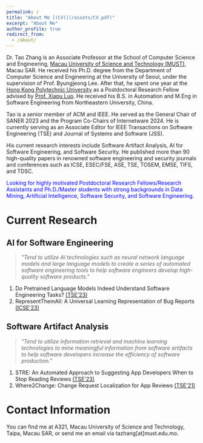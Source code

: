 ```yaml
---
permalink: /
title: "About Me [(CV)](/assets/CV.pdf)"
excerpt: "About Me"
author_profile: true
redirect_from: 
  - /about/
---
```


Dr. Tao Zhang is an Associate Professor at the School of Computer Science and Engineering, [Macau University of Science and Technology (MUST)](https://www.must.edu.mo/en), Macau SAR. He received his Ph.D. degree from the Department of Computer Science and Engineering at the University of Seoul, under the supervision of Prof. Byungjeong Lee. After that, he spent one year at the [Hong Kong Polytechnic University](https://www.polyu.edu.hk/en/) as a Postdoctoral Research Fellow advised by [Prof. Xiapu Luo](https://www4.comp.polyu.edu.hk/~csxluo/). He received his B.S. in Automation and M.Eng in Software Engineering from Northeastern University, China.

Tao is a senior member of ACM and IEEE. He served as the General Chair of SANER 2023 and the Program Co-Chairs of Internetware 2024. He is currently serving as an Associate Editor for IEEE Transactions on Software Engineering (TSE) and Journal of Systems and Software (JSS).

His current research interests include Software Artifact Analysis, AI for Software Engineering, and Software Security. He published more than 90 high-quality papers in renowned software engineering and security journals and conferences such as ICSE, ESEC/FSE, ASE, TSE, TOSEM, EMSE, TIFS, and TDSC.

<font color=blue>Looking for highly motivated Postdoctoral Research Fellows/Research Assistants and Ph.D./Master students with strong backgrounds in Data Mining, Artificial Intelligence, Software Security, and Software Engineering.</font><br> 


Current Research
======

AI for Software Engineering
------
> *"Tend to utilize AI technologies such as neural network language models and large language models to create a series of automated software engineering tools to help software engineers develop high-quality software products."*

1. Do Pretrained Language Models Indeed Understand Software Engineering Tasks? [(TSE'23)](/assets/TSE_2023e.pdf)
2. RepresentThemAll: A Universal Learning Representation of Bug Reports [(ICSE'23)](/assets/ICSE_2023.pdf) 

Software Artifact Analysis
------
> *"Tend to utilize information retrieval and machine learning technologies to mine meaningful information from software artifacts to help software developers increase the efficiency of software production."*

1. STRE: An Automated Approach to Suggesting App Developers When to Stop Reading Reviews [(TSE'23)](/assets/TSE_2023d.pdf)
2. Where2Change: Change Request Localization for App Reviews [(TSE'21)](/assets/TSE_2021c.pdf)


Contact Information
======
You can find me at A321, Macau University of Science and Technology, Taipa, Macau SAR, or send me an email via tazhang[at]must.edu.mo.

